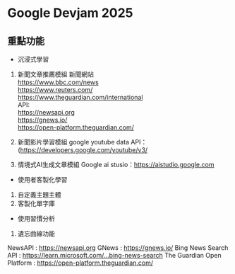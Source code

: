 # Google Devjam 2025

## 重點功能
- 沉浸式學習
1. 新聞文章推薦模組
新聞網站<br>
https://www.bbc.com/news<br>
https://www.reuters.com/<br>
https://www.theguardian.com/international<br>
API:<br>
https://newsapi.org<br>
https://gnews.io/<br>
https://open-platform.theguardian.com/<br>


2. 新聞影片學習模組
google youtube data API：(https://developers.google.com/youtube/v3/

3. 情境式AI生成文章模組
Google ai stusio：https://aistudio.google.com<br>

- 使用者客製化學習
1. 自定義主題主體
2. 客製化單字庫

- 使用習慣分析
1. 遺忘曲線功能



NewsAPI : https://newsapi.org
GNews : https://gnews.io/
Bing News Search API : https://learn.microsoft.com/...bing-news-search
The Guardian Open Platform : https://open-platform.theguardian.com/